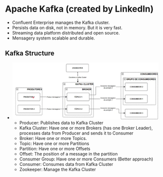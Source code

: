 # Apache Kafka (created by LinkedIn)

- Confluent Enterprise manages the Kafka cluster.
- Persists data on disk, not in memory. But it is very fast.
- Streaming data platform distributed and open source.
- Mensagery system scalable and durable.

## Kafka Structure

- ![Structure](image.png)
  - Producer: Publishes data to Kafka Cluster
  - Kafka Cluster: Have one or more Brokers (has one Broker Leader), processes data from Producer and sends it to Consumer
  - Broker: Have one or more Topics.
  - Topic: Have one or more Partitions
  - Partition: Have one or more Offsets
  - Offset: The position of a message in the partition
  - Consumer Group: Have one or more Consumers (Better approach)
  - Consumer: Consumes data from Kafka Cluster
  - Zookeeper: Manage the Kafka Cluster
